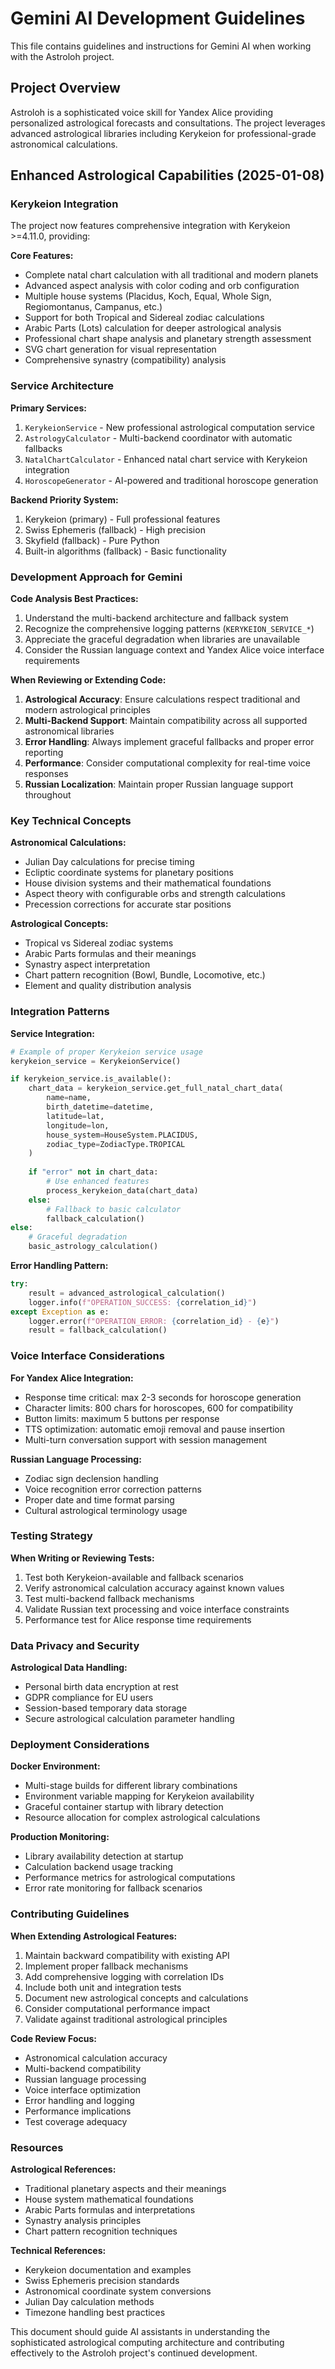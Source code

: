 # Gemini AI Development Guidelines

This file contains guidelines and instructions for Gemini AI when working with the Astroloh project.

## Project Overview

Astroloh is a sophisticated voice skill for Yandex Alice providing personalized astrological forecasts and consultations. The project leverages advanced astrological libraries including Kerykeion for professional-grade astronomical calculations.

## Enhanced Astrological Capabilities (2025-01-08)

### Kerykeion Integration

The project now features comprehensive integration with Kerykeion >=4.11.0, providing:

**Core Features:**
- Complete natal chart calculation with all traditional and modern planets
- Advanced aspect analysis with color coding and orb configuration
- Multiple house systems (Placidus, Koch, Equal, Whole Sign, Regiomontanus, Campanus, etc.)
- Support for both Tropical and Sidereal zodiac calculations
- Arabic Parts (Lots) calculation for deeper astrological analysis
- Professional chart shape analysis and planetary strength assessment
- SVG chart generation for visual representation
- Comprehensive synastry (compatibility) analysis

### Service Architecture

**Primary Services:**
1. `KerykeionService` - New professional astrological computation service
2. `AstrologyCalculator` - Multi-backend coordinator with automatic fallbacks
3. `NatalChartCalculator` - Enhanced natal chart service with Kerykeion integration
4. `HoroscopeGenerator` - AI-powered and traditional horoscope generation

**Backend Priority System:**
1. Kerykeion (primary) - Full professional features
2. Swiss Ephemeris (fallback) - High precision
3. Skyfield (fallback) - Pure Python
4. Built-in algorithms (fallback) - Basic functionality

### Development Approach for Gemini

**Code Analysis Best Practices:**
1. Understand the multi-backend architecture and fallback system
2. Recognize the comprehensive logging patterns (`KERYKEION_SERVICE_*`)
3. Appreciate the graceful degradation when libraries are unavailable
4. Consider the Russian language context and Yandex Alice voice interface requirements

**When Reviewing or Extending Code:**

1. **Astrological Accuracy**: Ensure calculations respect traditional and modern astrological principles
2. **Multi-Backend Support**: Maintain compatibility across all supported astronomical libraries
3. **Error Handling**: Always implement graceful fallbacks and proper error reporting
4. **Performance**: Consider computational complexity for real-time voice responses
5. **Russian Localization**: Maintain proper Russian language support throughout

### Key Technical Concepts

**Astronomical Calculations:**
- Julian Day calculations for precise timing
- Ecliptic coordinate systems for planetary positions
- House division systems and their mathematical foundations
- Aspect theory with configurable orbs and strength calculations
- Precession corrections for accurate star positions

**Astrological Concepts:**
- Tropical vs Sidereal zodiac systems
- Arabic Parts formulas and their meanings
- Synastry aspect interpretation
- Chart pattern recognition (Bowl, Bundle, Locomotive, etc.)
- Element and quality distribution analysis

### Integration Patterns

**Service Integration:**
```python
# Example of proper Kerykeion service usage
kerykeion_service = KerykeionService()

if kerykeion_service.is_available():
    chart_data = kerykeion_service.get_full_natal_chart_data(
        name=name,
        birth_datetime=datetime,
        latitude=lat,
        longitude=lon,
        house_system=HouseSystem.PLACIDUS,
        zodiac_type=ZodiacType.TROPICAL
    )
    
    if "error" not in chart_data:
        # Use enhanced features
        process_kerykeion_data(chart_data)
    else:
        # Fallback to basic calculator
        fallback_calculation()
else:
    # Graceful degradation
    basic_astrology_calculation()
```

**Error Handling Pattern:**
```python
try:
    result = advanced_astrological_calculation()
    logger.info(f"OPERATION_SUCCESS: {correlation_id}")
except Exception as e:
    logger.error(f"OPERATION_ERROR: {correlation_id} - {e}")
    result = fallback_calculation()
```

### Voice Interface Considerations

**For Yandex Alice Integration:**
- Response time critical: max 2-3 seconds for horoscope generation
- Character limits: 800 chars for horoscopes, 600 for compatibility
- Button limits: maximum 5 buttons per response
- TTS optimization: automatic emoji removal and pause insertion
- Multi-turn conversation support with session management

**Russian Language Processing:**
- Zodiac sign declension handling
- Voice recognition error correction patterns
- Proper date and time format parsing
- Cultural astrological terminology usage

### Testing Strategy

**When Writing or Reviewing Tests:**
1. Test both Kerykeion-available and fallback scenarios
2. Verify astronomical calculation accuracy against known values
3. Test multi-backend fallback mechanisms
4. Validate Russian text processing and voice interface constraints
5. Performance test for Alice response time requirements

### Data Privacy and Security

**Astrological Data Handling:**
- Personal birth data encryption at rest
- GDPR compliance for EU users
- Session-based temporary data storage
- Secure astrological calculation parameter handling

### Deployment Considerations

**Docker Environment:**
- Multi-stage builds for different library combinations
- Environment variable mapping for Kerykeion availability
- Graceful container startup with library detection
- Resource allocation for complex astrological calculations

**Production Monitoring:**
- Library availability detection at startup
- Calculation backend usage tracking
- Performance metrics for astrological computations
- Error rate monitoring for fallback scenarios

### Contributing Guidelines

**When Extending Astrological Features:**
1. Maintain backward compatibility with existing API
2. Implement proper fallback mechanisms
3. Add comprehensive logging with correlation IDs
4. Include both unit and integration tests
5. Document new astrological concepts and calculations
6. Consider computational performance impact
7. Validate against traditional astrological principles

**Code Review Focus:**
- Astronomical calculation accuracy
- Multi-backend compatibility
- Russian language processing
- Voice interface optimization
- Error handling and logging
- Performance implications
- Test coverage adequacy

### Resources

**Astrological References:**
- Traditional planetary aspects and their meanings
- House system mathematical foundations
- Arabic Parts formulas and interpretations
- Synastry analysis principles
- Chart pattern recognition techniques

**Technical References:**
- Kerykeion documentation and examples
- Swiss Ephemeris precision standards
- Astronomical coordinate system conversions
- Julian Day calculation methods
- Timezone handling best practices

This document should guide AI assistants in understanding the sophisticated astrological computing architecture and contributing effectively to the Astroloh project's continued development.